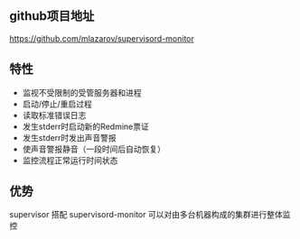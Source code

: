 ## github项目地址

https://github.com/mlazarov/supervisord-monitor

## 特性

- 监视不受限制的受管服务器和进程
- 启动/停止/重启过程
- 读取标准错误日志
- 发生stderr时启动新的Redmine票证
- 发生stderr时发出声音警报
- 使声音警报静音（一段时间后自动恢复）
- 监控流程正常运行时间状态

## 优势

supervisor 搭配 supervisord-monitor 可以对由多台机器构成的集群进行整体监控